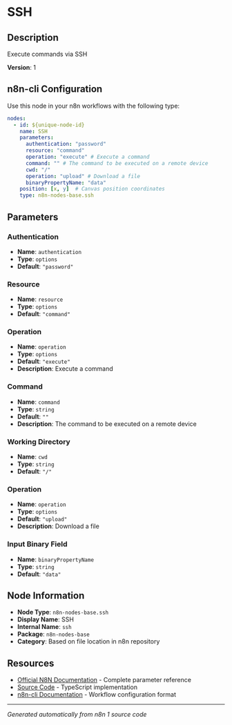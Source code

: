 # SSH

## Description

Execute commands via SSH

**Version**: 1

## n8n-cli Configuration

Use this node in your n8n workflows with the following type:

```yaml
nodes:
  - id: ${unique-node-id}
    name: SSH
    parameters:
      authentication: "password"
      resource: "command"
      operation: "execute" # Execute a command
      command: "" # The command to be executed on a remote device
      cwd: "/"
      operation: "upload" # Download a file
      binaryPropertyName: "data"
    position: [x, y]  # Canvas position coordinates
    type: n8n-nodes-base.ssh
```

## Parameters

### Authentication

- **Name**: `authentication`
- **Type**: `options`
- **Default**: `"password"`

### Resource

- **Name**: `resource`
- **Type**: `options`
- **Default**: `"command"`

### Operation

- **Name**: `operation`
- **Type**: `options`
- **Default**: `"execute"`
- **Description**: Execute a command

### Command

- **Name**: `command`
- **Type**: `string`
- **Default**: `""`
- **Description**: The command to be executed on a remote device

### Working Directory

- **Name**: `cwd`
- **Type**: `string`
- **Default**: `"/"`

### Operation

- **Name**: `operation`
- **Type**: `options`
- **Default**: `"upload"`
- **Description**: Download a file

### Input Binary Field

- **Name**: `binaryPropertyName`
- **Type**: `string`
- **Default**: `"data"`


## Node Information

- **Node Type**: `n8n-nodes-base.ssh`
- **Display Name**: SSH
- **Internal Name**: `ssh`
- **Package**: `n8n-nodes-base`
- **Category**: Based on file location in n8n repository

## Resources

- [Official N8N Documentation](https://docs.n8n.io/integrations/builtin/core-nodes/n8n-nodes-base.ssh/) - Complete parameter reference
- [Source Code](https://github.com/n8n-io/n8n/blob/master/packages/nodes-base/nodes/Ssh/Ssh.node.ts) - TypeScript implementation
- [n8n-cli Documentation](https://github.com/edenreich/n8n-cli) - Workflow configuration format

---
*Generated automatically from n8n 1 source code*

